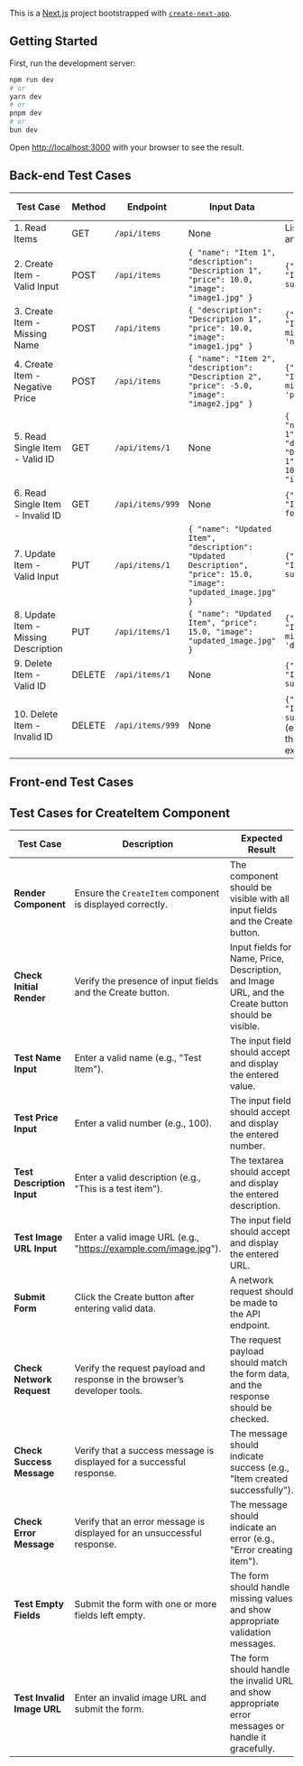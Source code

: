 This is a [Next.js](https://nextjs.org/) project bootstrapped with [`create-next-app`](https://github.com/vercel/next.js/tree/canary/packages/create-next-app).

## Getting Started

First, run the development server:

```bash
npm run dev
# or
yarn dev
# or
pnpm dev
# or
bun dev
```

Open [http://localhost:3000](http://localhost:3000) with your browser to see the result.

## Back-end Test Cases

| **Test Case**                        | **Method** | **Endpoint**     | **Input Data**                                                                 | **Expected Output**                                                              | **Status Code** |
|--------------------------------------|------------|------------------|--------------------------------------------------------------------------------|----------------------------------------------------------------------------------|-----------------|
| 1. Read Items                        | GET        | `/api/items`     | None                                                                           | List of items or an empty list                                                   | 200             |
| 2. Create Item - Valid Input         | POST       | `/api/items`     | `{ "name": "Item 1", "description": "Description 1", "price": 10.0, "image": "image1.jpg" }` | `{"message": "Item created successfully"}`                                        | 201             |
| 3. Create Item - Missing Name        | POST       | `/api/items`     | `{ "description": "Description 1", "price": 10.0, "image": "image1.jpg" }`      | `{"message": "Invalid or missing 'name'"}`                                       | 400             |
| 4. Create Item - Negative Price      | POST       | `/api/items`     | `{ "name": "Item 2", "description": "Description 2", "price": -5.0, "image": "image2.jpg" }` | `{"message": "Invalid or missing 'price'"}`                                       | 400             |
| 5. Read Single Item - Valid ID       | GET        | `/api/items/1`   | None                                                                           | `{ "id": 1, "name": "Item 1", "description": "Description 1", "price": 10.0, "image": "image1.jpg" }` | 200             |
| 6. Read Single Item - Invalid ID     | GET        | `/api/items/999` | None                                                                           | `{"message": "Item not found"}`                                                   | 404             |
| 7. Update Item - Valid Input         | PUT        | `/api/items/1`   | `{ "name": "Updated Item", "description": "Updated Description", "price": 15.0, "image": "updated_image.jpg" }` | `{"message": "Item updated successfully"}`                                        | 200             |
| 8. Update Item - Missing Description | PUT        | `/api/items/1`   | `{ "name": "Updated Item", "price": 15.0, "image": "updated_image.jpg" }`       | `{"message": "Invalid or missing 'description'"}`                                | 400             |
| 9. Delete Item - Valid ID            | DELETE     | `/api/items/1`   | None                                                                           | `{"message": "Item deleted successfully"}`                                        | 200             |
| 10. Delete Item - Invalid ID         | DELETE     | `/api/items/999` | None                                                                           | `{"message": "Item deleted successfully"}` (even though the item doesn't exist)  | 200             |

## Front-end Test Cases
## Test Cases for CreateItem Component

| **Test Case**                     | **Description**                                                        | **Expected Result**                                                  | **Actual Result**                        | **Status** |
|----------------------------------|------------------------------------------------------------------------|-----------------------------------------------------------------------|------------------------------------------|------------|
| **Render Component**              | Ensure the `CreateItem` component is displayed correctly.                | The component should be visible with all input fields and the Create button. | Passed                                   | Pass       |
| **Check Initial Render**          | Verify the presence of input fields and the Create button.               | Input fields for Name, Price, Description, and Image URL, and the Create button should be visible. | Passed                                   | Pass       |
| **Test Name Input**               | Enter a valid name (e.g., "Test Item").                                 | The input field should accept and display the entered value.           | Passed                                   | Pass       |
| **Test Price Input**              | Enter a valid number (e.g., 100).                                       | The input field should accept and display the entered number.          | Passed                                   | Pass       |
| **Test Description Input**        | Enter a valid description (e.g., "This is a test item").               | The textarea should accept and display the entered description.       | Passed                                   | Pass       |
| **Test Image URL Input**          | Enter a valid image URL (e.g., "https://example.com/image.jpg").        | The input field should accept and display the entered URL.             | Passed                                   | Pass       |
| **Submit Form**                   | Click the Create button after entering valid data.                     | A network request should be made to the API endpoint.                  | Passed                                   | Pass       |
| **Check Network Request**         | Verify the request payload and response in the browser’s developer tools. | The request payload should match the form data, and the response should be checked. | Passed                                   | Pass       |
| **Check Success Message**         | Verify that a success message is displayed for a successful response.  | The message should indicate success (e.g., "Item created successfully"). | Passed                                   | Pass       |
| **Check Error Message**           | Verify that an error message is displayed for an unsuccessful response. | The message should indicate an error (e.g., "Error creating item").     | Passed                                   | Pass       |
| **Test Empty Fields**             | Submit the form with one or more fields left empty.                    | The form should handle missing values and show appropriate validation messages. | Passed                                   | Pass       |
| **Test Invalid Image URL**        | Enter an invalid image URL and submit the form.                         | The form should handle the invalid URL and show appropriate error messages or handle it gracefully. | Passed                                   | Pass       |
